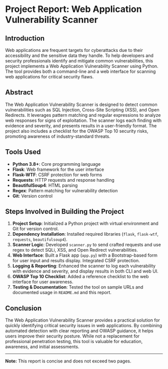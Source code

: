 # Project Report: Web Application Vulnerability Scanner

## Introduction
Web applications are frequent targets for cyberattacks due to their accessibility and the sensitive data they handle. To help developers and security professionals identify and mitigate common vulnerabilities, this project implements a Web Application Vulnerability Scanner using Python. The tool provides both a command-line and a web interface for scanning web applications for critical security flaws.

## Abstract
The Web Application Vulnerability Scanner is designed to detect common vulnerabilities such as SQL Injection, Cross-Site Scripting (XSS), and Open Redirects. It leverages pattern matching and regular expressions to analyze web responses for signs of exploitation. The scanner logs each finding with evidence and severity, and presents results in a user-friendly format. The project also includes a checklist for the OWASP Top 10 security risks, promoting awareness of industry-standard threats.

## Tools Used
- **Python 3.8+**: Core programming language
- **Flask**: Web framework for the user interface
- **Flask-WTF**: CSRF protection for web forms
- **Requests**: HTTP requests and response handling
- **BeautifulSoup4**: HTML parsing
- **Regex**: Pattern matching for vulnerability detection
- **Git**: Version control

## Steps Involved in Building the Project
1. **Project Setup**: Initialized a Python project with virtual environment and Git for version control.
2. **Dependency Installation**: Installed required libraries (`flask`, `flask-wtf`, `requests`, `beautifulsoup4`).
3. **Scanner Logic**: Developed `scanner.py` to send crafted requests and use regex to detect SQLi, XSS, and Open Redirect vulnerabilities.
4. **Web Interface**: Built a Flask app (`app.py`) with a Bootstrap-based form for user input and results display. Integrated CSRF protection.
5. **Logging & Reporting**: Enhanced the scanner to log each vulnerability with evidence and severity, and display results in both CLI and web UI.
6. **OWASP Top 10 Checklist**: Added a reference checklist to the web interface for user awareness.
7. **Testing & Documentation**: Tested the tool on sample URLs and documented usage in `README.md` and this report.

## Conclusion
The Web Application Vulnerability Scanner provides a practical solution for quickly identifying critical security issues in web applications. By combining automated detection with clear reporting and OWASP guidance, it helps users improve their security posture. While not a replacement for professional penetration testing, this tool is valuable for education, awareness, and initial assessments.

---
**Note:** This report is concise and does not exceed two pages.

